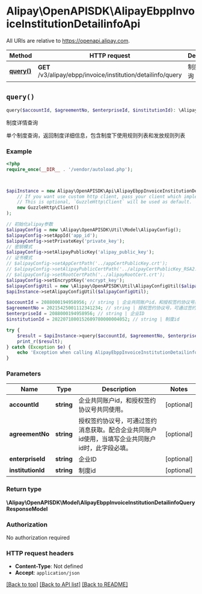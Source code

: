 # Alipay\OpenAPISDK\AlipayEbppInvoiceInstitutionDetailinfoApi

All URIs are relative to https://openapi.alipay.com.

Method | HTTP request | Description
------------- | ------------- | -------------
[**query()**](AlipayEbppInvoiceInstitutionDetailinfoApi.md#query) | **GET** /v3/alipay/ebpp/invoice/institution/detailinfo/query | 制度详情查询


## `query()`

```php
query($accountId, $agreementNo, $enterpriseId, $institutionId): \Alipay\OpenAPISDK\Model\AlipayEbppInvoiceInstitutionDetailinfoQueryResponseModel
```

制度详情查询

单个制度查询，返回制度详细信息，包含制度下使用规则列表和发放规则列表

### Example

```php
<?php
require_once(__DIR__ . '/vendor/autoload.php');



$apiInstance = new Alipay\OpenAPISDK\Api\AlipayEbppInvoiceInstitutionDetailinfoApi(
    // If you want use custom http client, pass your client which implements `GuzzleHttp\ClientInterface`.
    // This is optional, `GuzzleHttp\Client` will be used as default.
    new GuzzleHttp\Client()
);

// 初始化alipay参数
$alipayConfig = new \Alipay\OpenAPISDK\Util\Model\AlipayConfig();
$alipayConfig->setAppId('app_id');
$alipayConfig->setPrivateKey('private_key');
// 密钥模式
$alipayConfig->setAlipayPublicKey('alipay_public_key');
// 证书模式
// $alipayConfig->setAppCertPath('../appCertPublicKey.crt');
// $alipayConfig->setAlipayPublicCertPath('../alipayCertPublicKey_RSA2.crt');
// $alipayConfig->setRootCertPath('../alipayRootCert.crt');
$alipayConfig->setEncryptKey('encrypt_key');
$alipayConfigUtil = new \Alipay\OpenAPISDK\Util\AlipayConfigUtil($alipayConfig);
$apiInstance->setAlipayConfigUtil($alipayConfigUtil);

$accountId = 2088000194958956; // string | 企业共同账户id，和授权签约协议号共同使用。
$agreementNo = 20215425001112341234; // string | 授权签约协议号，可通过签约消息获取。配合企业共同账户id使用，当填写企业共同账户id时，此字段必填。
$enterpriseId = 2088000194958956; // string | 企业ID
$institutionId = 2022071800152609780000004052; // string | 制度id

try {
    $result = $apiInstance->query($accountId, $agreementNo, $enterpriseId, $institutionId);
    print_r($result);
} catch (Exception $e) {
    echo 'Exception when calling AlipayEbppInvoiceInstitutionDetailinfoApi->query: ', $e->getMessage(), PHP_EOL;
}
```

### Parameters

Name | Type | Description  | Notes
------------- | ------------- | ------------- | -------------
 **accountId** | **string**| 企业共同账户id，和授权签约协议号共同使用。 | [optional]
 **agreementNo** | **string**| 授权签约协议号，可通过签约消息获取。配合企业共同账户id使用，当填写企业共同账户id时，此字段必填。 | [optional]
 **enterpriseId** | **string**| 企业ID | [optional]
 **institutionId** | **string**| 制度id | [optional]

### Return type

**\Alipay\OpenAPISDK\Model\AlipayEbppInvoiceInstitutionDetailinfoQueryResponseModel**

### Authorization

No authorization required

### HTTP request headers

- **Content-Type**: Not defined
- **Accept**: `application/json`

[[Back to top]](#) [[Back to API list]](../../README.md#api-endpoints)
[[Back to README]](../../README.md)
